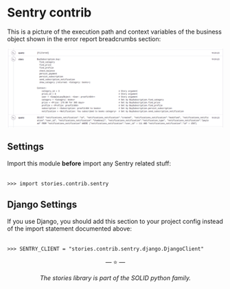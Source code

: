 # Sentry contrib

This is a picture of the execution path and context variables of the
business object shown in the error report breadcrumbs section:

![Sentry Breadcrumbs](https://raw.githubusercontent.com/dry-python/dry-python.github.io/develop/slides/pics/sentry.png)

## Settings

Import this module **before** import any Sentry related stuff:

```pycon

>>> import stories.contrib.sentry

```

## Django Settings

If you use Django, you should add this section to your project config
instead of the import statement documented above:

```pycon

>>> SENTRY_CLIENT = "stories.contrib.sentry.django.DjangoClient"

```

<p align="center">&mdash; ⭐️ &mdash;</p>
<p align="center"><i>The stories library is part of the SOLID python family.</i></p>
